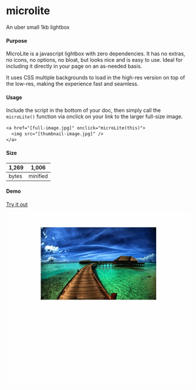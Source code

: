 # microlite
An uber small 1kb lightbox

#### Purpose

MicroLite is a javascript lightbox with zero dependencies. It has no extras, no icons, no options, no bloat, but looks nice and is easy to use. Ideal for including it directly in your page on an as-needed basis.

It uses CSS multiple backgrounds to load in the high-res version on top of the low-res, making the experience fast and seamless.


#### Usage

Include the script in the bottom of your doc, then simply call the `microLite()` function via onclick on your link to the larger full-size image.

```
<a href="[full-image.jpg]" onclick="microLite(this)">
  <img src="[thumbnail-image.jpg]" />
</a>
```


#### Size

1,269 | 1,006
---|---
bytes | minified


#### Demo

[Try it out](http://output.jsbin.com/tebeve/)

![MicroLite demo](demo.gif "MicroLite")
